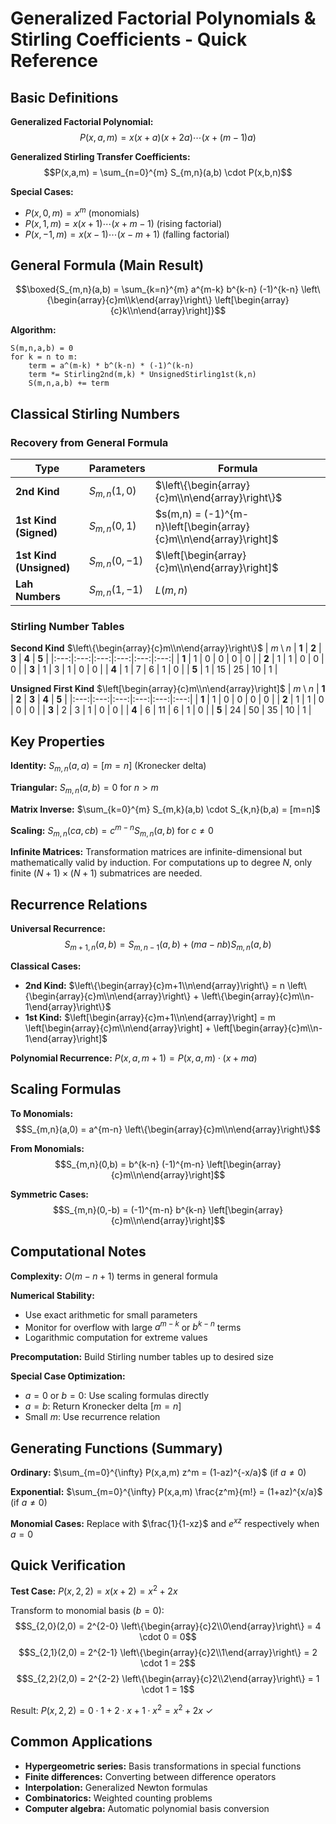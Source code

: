 # Generalized Factorial Polynomials & Stirling Coefficients - Quick Reference

## Basic Definitions

**Generalized Factorial Polynomial:**
$$P(x,a,m) = x(x+a)(x+2a)\cdots(x+(m-1)a)$$

**Generalized Stirling Transfer Coefficients:**
$$P(x,a,m) = \sum_{n=0}^{m} S_{m,n}(a,b) \cdot P(x,b,n)$$

**Special Cases:**
- $P(x,0,m) = x^m$ (monomials)
- $P(x,1,m) = x(x+1)\cdots(x+m-1)$ (rising factorial)
- $P(x,-1,m) = x(x-1)\cdots(x-m+1)$ (falling factorial)

## General Formula (Main Result)

$$\boxed{S_{m,n}(a,b) = \sum_{k=n}^{m} a^{m-k} b^{k-n} (-1)^{k-n} \left\{\begin{array}{c}m\\k\end{array}\right\} \left[\begin{array}{c}k\\n\end{array}\right]}$$

**Algorithm:**
```
S(m,n,a,b) = 0
for k = n to m:
    term = a^(m-k) * b^(k-n) * (-1)^(k-n)
    term *= Stirling2nd(m,k) * UnsignedStirling1st(k,n)
    S(m,n,a,b) += term
```

## Classical Stirling Numbers

### Recovery from General Formula

| Type | Parameters | Formula |
|------|------------|---------|
| **2nd Kind** | $S_{m,n}(1,0)$ | $\left\{\begin{array}{c}m\\n\end{array}\right\}$ |
| **1st Kind (Signed)** | $S_{m,n}(0,1)$ | $s(m,n) = (-1)^{m-n}\left[\begin{array}{c}m\\n\end{array}\right]$ |
| **1st Kind (Unsigned)** | $S_{m,n}(0,-1)$ | $\left[\begin{array}{c}m\\n\end{array}\right]$ |
| **Lah Numbers** | $S_{m,n}(1,-1)$ | $L(m,n)$ |

### Stirling Number Tables

**Second Kind** $\left\{\begin{array}{c}m\\n\end{array}\right\}$
| $m \setminus n$ | **1** | **2** | **3** | **4** | **5** |
|:---:|:---:|:---:|:---:|:---:|:---:|
| **1** | 1 | 0 | 0 | 0 | 0 |
| **2** | 1 | 1 | 0 | 0 | 0 |
| **3** | 1 | 3 | 1 | 0 | 0 |
| **4** | 1 | 7 | 6 | 1 | 0 |
| **5** | 1 | 15 | 25 | 10 | 1 |

**Unsigned First Kind** $\left[\begin{array}{c}m\\n\end{array}\right]$
| $m \setminus n$ | **1** | **2** | **3** | **4** | **5** |
|:---:|:---:|:---:|:---:|:---:|:---:|
| **1** | 1 | 0 | 0 | 0 | 0 |
| **2** | 1 | 1 | 0 | 0 | 0 |
| **3** | 2 | 3 | 1 | 0 | 0 |
| **4** | 6 | 11 | 6 | 1 | 0 |
| **5** | 24 | 50 | 35 | 10 | 1 |

## Key Properties

**Identity:** $S_{m,n}(a,a) = [m=n]$ (Kronecker delta)

**Triangular:** $S_{m,n}(a,b) = 0$ for $n > m$

**Matrix Inverse:** $\sum_{k=0}^{m} S_{m,k}(a,b) \cdot S_{k,n}(b,a) = [m=n]$

**Scaling:** $S_{m,n}(ca,cb) = c^{m-n} S_{m,n}(a,b)$ for $c \neq 0$

**Infinite Matrices:** Transformation matrices are infinite-dimensional but mathematically valid by induction. For computations up to degree $N$, only finite $(N+1) \times (N+1)$ submatrices are needed.

## Recurrence Relations

**Universal Recurrence:**
$$S_{m+1,n}(a,b) = S_{m,n-1}(a,b) + (ma - nb) S_{m,n}(a,b)$$

**Classical Cases:**
- **2nd Kind:** $\left\{\begin{array}{c}m+1\\n\end{array}\right\} = n \left\{\begin{array}{c}m\\n\end{array}\right\} + \left\{\begin{array}{c}m\\n-1\end{array}\right\}$
- **1st Kind:** $\left[\begin{array}{c}m+1\\n\end{array}\right] = m \left[\begin{array}{c}m\\n\end{array}\right] + \left[\begin{array}{c}m\\n-1\end{array}\right]$

**Polynomial Recurrence:** $P(x,a,m+1) = P(x,a,m) \cdot (x + ma)$

## Scaling Formulas

**To Monomials:**
$$S_{m,n}(a,0) = a^{m-n} \left\{\begin{array}{c}m\\n\end{array}\right\}$$

**From Monomials:**
$$S_{m,n}(0,b) = b^{k-n} (-1)^{m-n} \left[\begin{array}{c}m\\n\end{array}\right]$$

**Symmetric Cases:**
$$S_{m,n}(0,-b) = (-1)^{m-n} b^{k-n} \left[\begin{array}{c}m\\n\end{array}\right]$$

## Computational Notes

**Complexity:** $O(m-n+1)$ terms in general formula

**Numerical Stability:** 
- Use exact arithmetic for small parameters
- Monitor for overflow with large $a^{m-k}$ or $b^{k-n}$ terms
- Logarithmic computation for extreme values

**Precomputation:** Build Stirling number tables up to desired size

**Special Case Optimization:**
- $a=0$ or $b=0$: Use scaling formulas directly
- $a=b$: Return Kronecker delta $[m=n]$
- Small $m$: Use recurrence relation

## Generating Functions (Summary)

**Ordinary:** $\sum_{m=0}^{\infty} P(x,a,m) z^m = (1-az)^{-x/a}$ (if $a \neq 0$)

**Exponential:** $\sum_{m=0}^{\infty} P(x,a,m) \frac{z^m}{m!} = (1+az)^{x/a}$ (if $a \neq 0$)

**Monomial Cases:** Replace with $\frac{1}{1-xz}$ and $e^{xz}$ respectively when $a=0$

## Quick Verification

**Test Case:** $P(x,2,2) = x(x+2) = x^2 + 2x$

Transform to monomial basis $(b=0)$:
$$S_{2,0}(2,0) = 2^{2-0} \left\{\begin{array}{c}2\\0\end{array}\right\} = 4 \cdot 0 = 0$$
$$S_{2,1}(2,0) = 2^{2-1} \left\{\begin{array}{c}2\\1\end{array}\right\} = 2 \cdot 1 = 2$$
$$S_{2,2}(2,0) = 2^{2-2} \left\{\begin{array}{c}2\\2\end{array}\right\} = 1 \cdot 1 = 1$$

Result: $P(x,2,2) = 0 \cdot 1 + 2 \cdot x + 1 \cdot x^2 = x^2 + 2x$ ✓

## Common Applications

- **Hypergeometric series:** Basis transformations in special functions
- **Finite differences:** Converting between difference operators
- **Interpolation:** Generalized Newton formulas
- **Combinatorics:** Weighted counting problems
- **Computer algebra:** Automatic polynomial basis conversion
